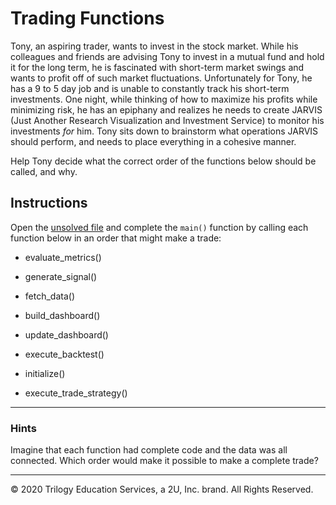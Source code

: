 # Trading Functions

Tony, an aspiring trader, wants to invest in the stock market. While his colleagues and friends are advising Tony to invest in a mutual fund and hold it for the long term, he is fascinated with short-term market swings and wants to profit off of such market fluctuations. Unfortunately for Tony, he has a 9 to 5 day job and is unable to constantly track his short-term investments. One night, while thinking of how to maximize his profits while minimizing risk, he has an epiphany and realizes he needs to create JARVIS (Just Another Research Visualization and Investment Service) to monitor his investments *for* him. Tony sits down to brainstorm what operations JARVIS should perform, and needs to place everything in a cohesive manner.

Help Tony decide what the correct order of the functions below should be called, and why.

## Instructions

Open the [unsolved file](Unsolved/jarvis.py) and complete the `main()` function by calling each function below in an order that might make a trade:

* evaluate_metrics()

* generate_signal()

* fetch_data()

* build_dashboard()

* update_dashboard()

* execute_backtest()

* initialize()

* execute_trade_strategy()

---

### Hints

Imagine that each function had complete code and the data was all connected. Which order would make it possible to make a complete trade?

---

© 2020 Trilogy Education Services, a 2U, Inc. brand. All Rights Reserved.
